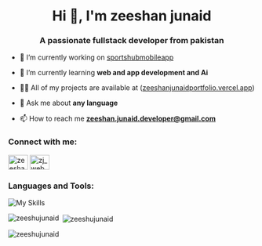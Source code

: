 <h1 align="center">Hi 👋, I'm zeeshan junaid</h1>
<h3 align="center">A passionate fullstack developer from pakistan</h3>

- 🔭 I’m currently working on [sportshubmobileapp](https://github.com/zeeshujunaid/sportshubapp)

- 🌱 I’m currently learning **web and app development and Ai**

- 👨‍💻 All of my projects are available at ([zeeshanjunaidportfolio.vercel.app](https://zeeshanjunaidportfolio.vercel.app/))

- 💬 Ask me about **any language**

- 📫 How to reach me **zeeshan.junaid.developer@gmail.com**

<h3 align="left">Connect with me:</h3>
<p align="left">
<a href="https://linkedin.com/in/zeeshanjunaid" target="blank"><img align="center" src="https://raw.githubusercontent.com/rahuldkjain/github-profile-readme-generator/master/src/images/icons/Social/linked-in-alt.svg" alt="zeeshanjunaid" height="30" width="40" /></a>
<a href="https://instagram.com/zj_webdeveloper" target="blank"><img align="center" src="https://raw.githubusercontent.com/rahuldkjain/github-profile-readme-generator/master/src/images/icons/Social/instagram.svg" alt="zj_webdeveloper" height="30" width="40" /></a>
</p>

<h3 align="left">Languages and Tools:</h3>
<p align="left">
    <img src="https://skillicons.dev/icons?i=bootstrap,github,ai,vite,vscode,nodejs,git,html,css,js,ts,react,next,firebase,tailwind,vue,mongodb," alt="My Skills">
</p>

<p><img align="left" src="https://github-readme-stats.vercel.app/api/top-langs?username=zeeshujunaid&show_icons=true&locale=en&layout=compact" alt="zeeshujunaid" /></p>

<p>&nbsp;<img align="center" src="https://github-readme-stats.vercel.app/api?username=zeeshujunaid&show_icons=true&locale=en" alt="zeeshujunaid" /></p>

<p><img align="center" src="https://github-readme-streak-stats.herokuapp.com/?user=zeeshujunaid&" alt="zeeshujunaid" /></p>
